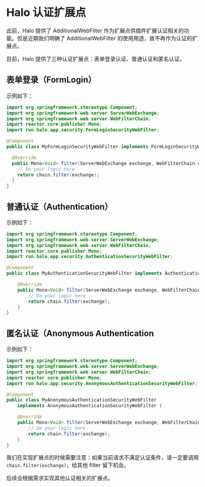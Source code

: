 # Halo 认证扩展点

此前，Halo 提供了 AdditionalWebFilter 作为扩展点供插件扩展认证相关的功能。但是近期我们明确了 AdditionalWebFilter
的使用用途，故不再作为认证的扩展点。

目前，Halo 提供了三种认证扩展点：表单登录认证、普通认证和匿名认证。

## 表单登录（FormLogin）

示例如下：

```java
import org.springframework.stereotype.Component;
import org.springframework.web.server.ServerWebExchange;
import org.springframework.web.server.WebFilterChain;
import reactor.core.publisher.Mono;
import run.halo.app.security.FormLoginSecurityWebFilter;

@Component
public class MyFormLoginSecurityWebFilter implements FormLoginSecurityWebFilter {

  @Override
  public Mono<Void> filter(ServerWebExchange exchange, WebFilterChain chain) {
    // Do your logic here
    return chain.filter(exchange);
  }
}

```
## 普通认证（Authentication）

示例如下：

```java
import org.springframework.stereotype.Component;
import org.springframework.web.server.ServerWebExchange;
import org.springframework.web.server.WebFilterChain;
import reactor.core.publisher.Mono;
import run.halo.app.security.AuthenticationSecurityWebFilter;

@Component
public class MyAuthenticationSecurityWebFilter implements AuthenticationSecurityWebFilter {

    @Override
    public Mono<Void> filter(ServerWebExchange exchange, WebFilterChain chain) {
        // Do your logic here
        return chain.filter(exchange);
    }
}
```

## 匿名认证（Anonymous Authentication

示例如下：

```java
import org.springframework.stereotype.Component;
import org.springframework.web.server.ServerWebExchange;
import org.springframework.web.server.WebFilterChain;
import reactor.core.publisher.Mono;
import run.halo.app.security.AnonymousAuthenticationSecurityWebFilter;

@Component
public class MyAnonymousAuthenticationSecurityWebFilter
    implements AnonymousAuthenticationSecurityWebFilter {

    @Override
    public Mono<Void> filter(ServerWebExchange exchange, WebFilterChain chain) {
        // Do your logic here
        return chain.filter(exchange);
    }
}
```

我们在实现扩展点的时候需要注意：如果当前请求不满足认证条件，请一定要调用 `chain.filter(exchange)`，给其他 filter 留下机会。

后续会根据需求实现其他认证相关的扩展点。